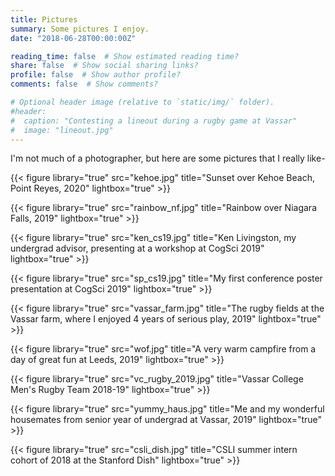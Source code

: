 ```yaml
---
title: Pictures
summary: Some pictures I enjoy.
date: "2018-06-28T00:00:00Z"

reading_time: false  # Show estimated reading time?
share: false  # Show social sharing links?
profile: false  # Show author profile?
comments: false  # Show comments?

# Optional header image (relative to `static/img/` folder).
#header:
#  caption: "Contesting a lineout during a rugby game at Vassar"
#  image: "lineout.jpg"
---
```


I'm not much of a photographer, but here are some pictures that I really like-


{{< figure library="true" src="kehoe.jpg" title="Sunset over Kehoe Beach, Point Reyes, 2020" lightbox="true" >}}

{{< figure library="true" src="rainbow_nf.jpg" title="Rainbow over Niagara Falls, 2019" lightbox="true" >}}

{{< figure library="true" src="ken_cs19.jpg" title="Ken Livingston, my undergrad advisor, presenting at a workshop at CogSci 2019" lightbox="true" >}}

{{< figure library="true" src="sp_cs19.jpg" title="My first conference poster presentation at CogSci 2019" lightbox="true" >}}


{{< figure library="true" src="vassar_farm.jpg" title="The rugby fields at the Vassar farm, where I enjoyed 4 years of serious play, 2019" lightbox="true" >}}

{{< figure library="true" src="wof.jpg" title="A very warm campfire from a day of great fun at Leeds, 2019" lightbox="true" >}}


{{< figure library="true" src="vc_rugby_2019.jpg" title="Vassar College Men's Rugby Team 2018-19" lightbox="true" >}}


{{< figure library="true" src="yummy_haus.jpg" title="Me and my wonderful housemates from senior year of undergrad at Vassar, 2019" lightbox="true" >}}


{{< figure library="true" src="csli_dish.jpg" title="CSLI summer intern cohort of 2018 at the Stanford Dish" lightbox="true" >}}
